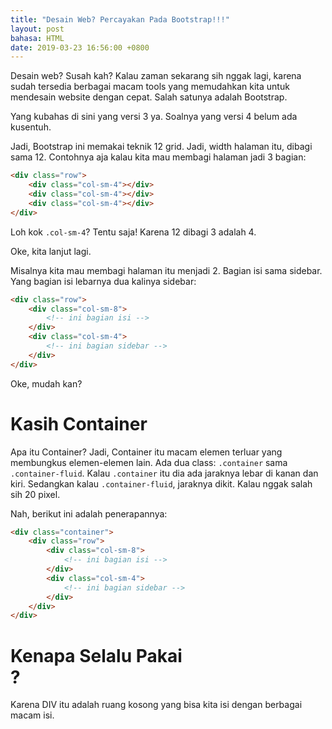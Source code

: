 ```yaml
---
title: "Desain Web? Percayakan Pada Bootstrap!!!"
layout: post
bahasa: HTML
date: 2019-03-23 16:56:00 +0800
---
```


Desain web? Susah kah? Kalau zaman sekarang sih nggak lagi, karena sudah tersedia berbagai macam tools yang memudahkan kita untuk mendesain website dengan cepat. Salah satunya adalah Bootstrap.

Yang kubahas di sini yang versi 3 ya. Soalnya yang versi 4 belum ada kusentuh.

Jadi, Bootstrap ini memakai teknik 12 grid. Jadi, width halaman itu, dibagi sama 12. Contohnya aja kalau kita mau membagi halaman jadi 3 bagian:

```html
<div class="row">
	<div class="col-sm-4"></div>
	<div class="col-sm-4"></div>
	<div class="col-sm-4"></div>
</div>
```

Loh kok `.col-sm-4`? Tentu saja! Karena 12 dibagi 3 adalah 4.

Oke, kita lanjut lagi.

Misalnya kita mau membagi halaman itu menjadi 2. Bagian isi sama sidebar. Yang bagian isi lebarnya dua kalinya sidebar:

```html
<div class="row">
	<div class="col-sm-8">
		<!-- ini bagian isi -->
	</div>	
	<div class="col-sm-4">
		<!-- ini bagian sidebar -->
	</div>
</div>
```

Oke, mudah kan?

# Kasih Container

Apa itu Container? Jadi, Container itu macam elemen terluar yang membungkus elemen-elemen lain. Ada dua class: `.container` sama `.container-fluid`. Kalau `.container` itu dia ada jaraknya lebar di kanan dan kiri. Sedangkan kalau `.container-fluid`, jaraknya dikit. Kalau nggak salah sih 20 pixel.

Nah, berikut ini adalah penerapannya:

```html
<div class="container">
	<div class="row">
		<div class="col-sm-8">
			<!-- ini bagian isi -->
		</div>	
		<div class="col-sm-4">
			<!-- ini bagian sidebar -->
		</div>
	</div>
</div>
```

# Kenapa Selalu Pakai <div></div>?

Karena DIV itu adalah ruang kosong yang bisa kita isi dengan berbagai macam isi.